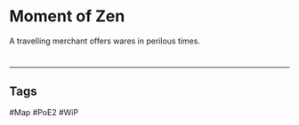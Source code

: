 # Moment of Zen
A travelling merchant offers wares in perilous times.

#
---
## Tags
#Map
#PoE2 
#WiP 